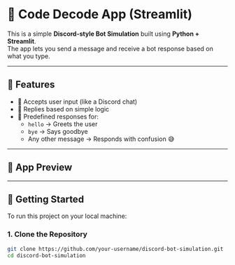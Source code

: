 # 🤖 Code Decode App (Streamlit)

This is a simple **Discord-style Bot Simulation** built using **Python + Streamlit**.  
The app lets you send a message and receive a bot response based on what you type.

---

## 🎯 Features

- 📝 Accepts user input (like a Discord chat)
- 🤖 Replies based on simple logic
- 💬 Predefined responses for:
  - `hello` → Greets the user
  - `bye` → Says goodbye
  - Any other message → Responds with confusion 😅

---

## 📸 App Preview

---

## 🚀 Getting Started

To run this project on your local machine:

### 1. Clone the Repository

```bash
git clone https://github.com/your-username/discord-bot-simulation.git
cd discord-bot-simulation
